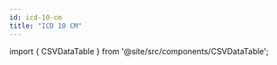 ```yaml
---
id: icd-10-cm
title: "ICD 10 CM"
---
```


import { CSVDataTable } from '@site/src/components/CSVDataTable';




[//]: # (<CSVDataTable csvUrl="https://raw.githubusercontent.com/tuva-health/terminology/main/terminology/terminology__icd_10_cm.csv" />)